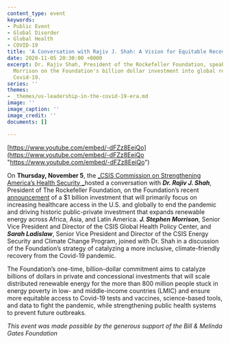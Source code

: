 ```yaml
---
content_type: event
keywords:
- Public Event
- Global Disorder
- Global Health
- COVID-19
title: 'A Conversation with Rajiv J. Shah: A Vision for Equitable Recovery'
date: 2020-11-05 20:30:00 +0000
excerpt: Dr. Rajiv Shah, President of the Rockefeller Foundation, speaks with J. Stephen
  Morrison on the Foundation's billion dollar investment into global recovery from
  Covid-19.
series: ''
themes:
- _themes/us-leadership-in-the-covid-19-era.md
image: ''
image_caption: ''
image_credit: ''
documents: []

---
```

[https://www.youtube.com/embed/-dFZz8EeiQo](https://www.youtube.com/embed/-dFZz8EeiQo "https://www.youtube.com/embed/-dFZz8EeiQo")

On **Thursday, November 5**, the [_CSIS Commission on Strengthening America’s Health Security _](https://healthsecurity.csis.org/final-report/)hosted a conversation with **_Dr. Rajiv J. Shah_**, President of The Rockefeller Foundation, on the Foundation’s recent [announcement](https://www.rockefellerfoundation.org/news/the-rockefeller-foundation-commits-usd1-billion-to-catalyze-a-green-recovery-from-pandemic/?utm_source=Twitter&utm_medium=organic_social&utm_campaign=Philanthropy&utm_content=PR_ReimagineFuture) of a $1 billion investment that will primarily focus on increasing healthcare access in the U.S. and globally to end the pandemic and driving historic public-private investment that expands renewable energy across Africa, Asia, and Latin America. **_J. Stephen Morrison_**, Senior Vice President and Director of the CSIS Global Health Policy Center, and **_Sarah Ladislaw_**, Senior Vice President and Director of the CSIS Energy Security and Climate Change Program, joined with Dr. Shah in a discussion of the Foundation’s strategy of catalyzing a more inclusive, climate-friendly recovery from the Covid-19 pandemic.

The Foundation’s one-time, billion-dollar commitment aims to catalyze billions of dollars in private and concessional investments that will scale distributed renewable energy for the more than 800 million people stuck in energy poverty in low- and middle-income countries (LMIC) and ensure more equitable access to Covid-19 tests and vaccines, science-based tools, and data to fight the pandemic, while strengthening public health systems to prevent future outbreaks.

_This event was made possible by the generous support of the Bill & Melinda Gates Foundation_